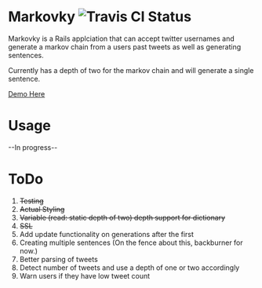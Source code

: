 # Markovky   ![Travis CI Status](https://travis-ci.org/colinfike/markovky.svg?branch=master)

Markovky is a Rails applciation that can accept twitter usernames and generate a markov chain from a users past tweets as well as generating sentences.

Currently has a depth of two for the markov chain and will generate a single sentence.

[Demo Here](https://markovky.com)

# Usage
--In progress--

# ToDo

1. ~~Testing~~
2. ~~Actual Styling~~
3. ~~Variable (read: static depth of two) depth support for dictionary~~
4. ~~SSL~~
5. Add update functionality on generations after the first
6. Creating multiple sentences (On the fence about this, backburner for now.)
7. Better parsing of tweets
8. Detect number of tweets and use a depth of one or two accordingly
9. Warn users if they have low tweet count
